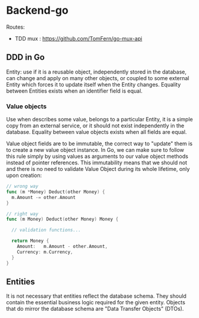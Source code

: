 # Backend-go

Routes:
- TDD mux : https://github.com/TomFern/go-mux-api


## DDD in Go



Entity: use if it is a reusable object, independently stored in the database, can change and apply on many other objects, or coupled to some external Entity which forces it to update itself when the Entity changes. Equality between Entities exists when an identifier field is equal.

### Value objects

Use when describes some value, belongs to a particular Entity, it is a simple copy from an external service, or it should not exist independently in the database. Equality between value objects exists when all fields are equal.

Value object fields are to be immutable, the correct way to "update" them is to create a new value object instance. In Go, we can make sure to follow this rule simply by using values as arguments to our value object methods instead of pointer references.
This immutability means that we should not and there is no need to validate Value Object during its whole lifetime, only upon creation:

```go
// wrong way
func (m *Money) Deduct(other Money) {
  m.Amount -= other.Amount
}

// right way
func (m Money) Deduct(other Money) Money {

  // validation functions...

  return Money {
    Amount:   m.Amount - other.Amount,
    Currency: m.Currency,
  }
}
```

## Entities

It is not necessary that entities reflect the database schema. They should contain the essential business logic required for the given entity.
Objects that do mirror the database schema are "Data Transfer Objects" (DTOs).
